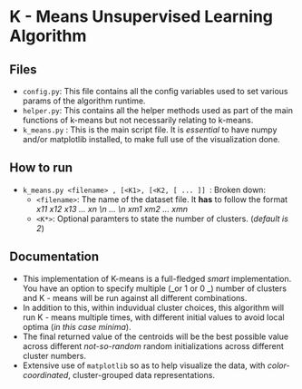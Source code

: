 # K - Means Unsupervised Learning Algorithm

## Files

- ` config.py `: This file contains all the config variables used to set various params
of the algorithm runtime. 
- `helper.py`: This contains all the helper methods used as part of the main functions of k-means
but not necessarily relating to k-means.
- `k_means.py` : This is the main script file. It is *essential* to have numpy and/or matplotlib installed, to make
full use of the visualization done.


## How to run

- `k_means.py <filename> , [<K1>, [<K2, [ ... ]] `: Broken down:
	- `<filename>`: The name of the dataset file. It **has** to follow the format _x11 x12 x13 ... xn \n ... \n xm1 xm2 ... xmn_
	- `<K*>`: Optional paramters to state the number of clusters. (_default is 2_)

## Documentation

- This implementation of K-means is a full-fledged _smart_ implementation. You have an option to specify multiple (_or 1 or 0 _) number of clusters and K - means will be run against all different combinations. 
- In addition to this, within induvidual cluster choices, this algorithm will run K - means multiple times, with different initial values to avoid local optima (_in this case minima_).
- The final returned value of the centroids will be the best possible value across different _not-so-random_ random initializations across different cluster numbers.
- Extensive use of `matplotlib` so as to help visualize the data, with _color-coordinated_, cluster-grouped data representations.
